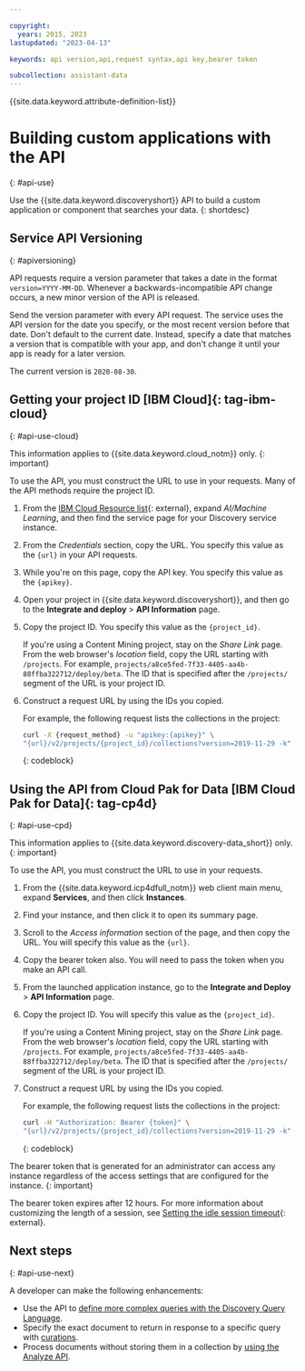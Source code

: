 ```yaml
---

copyright:
  years: 2015, 2023
lastupdated: "2023-04-13"

keywords: api version,api,request syntax,api key,bearer token

subcollection: assistant-data
---
```


{{site.data.keyword.attribute-definition-list}}

# Building custom applications with the API
{: #api-use}

Use the {{site.data.keyword.discoveryshort}} API to build a custom application or component that searches your data.
{: shortdesc}

## Service API Versioning
{: #apiversioning}

API requests require a version parameter that takes a date in the format `version=YYYY-MM-DD`. Whenever a backwards-incompatible API change occurs, a new minor version of the API is released.

Send the version parameter with every API request. The service uses the API version for the date you specify, or the most recent version before that date. Don't default to the current date. Instead, specify a date that matches a version that is compatible with your app, and don't change it until your app is ready for a later version.

The current version is `2020-08-30`.

## Getting your project ID [IBM Cloud]{: tag-ibm-cloud}
{: #api-use-cloud}

This information applies to {{site.data.keyword.cloud_notm}} only.
{: important}

To use the API, you must construct the URL to use in your requests. Many of the API methods require the project ID.

1.  From the [IBM Cloud Resource list](https://cloud.ibm.com/resources){: external}, expand *AI/Machine Learning*, and then find the service page for your Discovery service instance.
1.  From the *Credentials* section, copy the URL. You specify this value as the `{url}` in your API requests.
1.  While you're on this page, copy the API key. You specify this value as the `{apikey}`.
1.  Open your project in {{site.data.keyword.discoveryshort}}, and then go to the **Integrate and deploy** > **API Information** page.
1.  Copy the project ID. You specify this value as the `{project_id}`.

    If you're using a Content Mining project, stay on the *Share Link* page. From the web browser's *location* field, copy the URL starting with `/projects`. For example, `projects/a8ce5fed-7f33-4405-aa4b-88ffba322712/deploy/beta`. The ID that is specified after the `/projects/` segment of the URL is your project ID.

1.  Construct a request URL by using the IDs you copied.

    For example, the following request lists the collections in the project:

    ```sh
    curl -X {request_method} -u "apikey:{apikey}" \
    "{url}/v2/projects/{project_id}/collections?version=2019-11-29 -k"
    ```
    {: codeblock}

## Using the API from Cloud Pak for Data [IBM Cloud Pak for Data]{: tag-cp4d}
{: #api-use-cpd}

This information applies to {{site.data.keyword.discovery-data_short}} only.
{: important}

To use the API, you must construct the URL to use in your requests.

1.  From the {{site.data.keyword.icp4dfull_notm}} web client main menu, expand **Services**, and then click **Instances**.
1.  Find your instance, and then click it to open its summary page.
1.  Scroll to the *Access information* section of the page, and then copy the URL. You will specify this value as the `{url}`.

1.  Copy the bearer token also. You will need to pass the token when you make an API call.
1.  From the launched application instance, go to the **Integrate and Deploy** > **API Information** page.
1.  Copy the project ID. You will specify this value as the `{project_id}`.

    If you're using a Content Mining project, stay on the *Share Link* page. From the web browser's *location* field, copy the URL starting with `/projects`. For example, `projects/a8ce5fed-7f33-4405-aa4b-88ffba322712/deploy/beta`. The ID that is specified after the `/projects/` segment of the URL is your project ID.

1.  Construct a request URL by using the IDs you copied.

    For example, the following request lists the collections in the project:

    ```sh
    curl -H "Authorization: Bearer {token}" \
    "{url}/v2/projects/{project_id}/collections?version=2019-11-29 -k"
    ```
    {: codeblock}

The bearer token that is generated for an administrator can access any instance regardless of the access settings that are configured for the instance.
{: important}

The bearer token expires after 12 hours. For more information about customizing the length of a session, see [Setting the idle session timeout](https://www.ibm.com/docs/SSQNUZ_4.6.x/cpd/admin/post-install-session-timeout.html){: external}.

## Next steps
{: #api-use-next}

A developer can make the following enhancements:

- Use the API to [define more complex queries with the Discovery Query Language](/docs/discovery-data?topic=discovery-data-query-dql-overview).
- Specify the exact document to return in response to a specific query with [curations](/docs/discovery-data?topic=discovery-data-curations).
- Process documents without storing them in a collection by [using the Analyze API](/docs/discovery-data?topic=discovery-data-analyzeapi).
